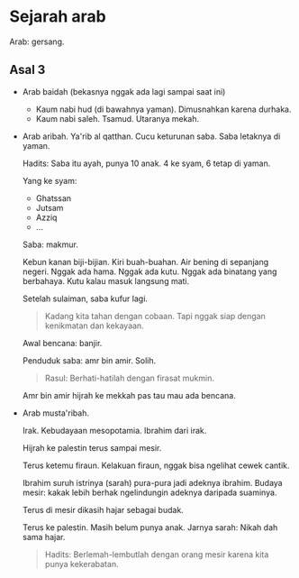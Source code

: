 # Sejarah arab

Arab: gersang.

## Asal 3

- Arab baidah (bekasnya nggak ada lagi sampai saat ini)

  - Kaum nabi hud (di bawahnya yaman). Dimusnahkan karena durhaka.
  - Kaum nabi saleh. Tsamud. Utaranya mekah.
  
- Arab aribah. Ya'rib al qatthan. Cucu keturunan saba. Saba letaknya di yaman.

  Hadits: Saba itu ayah, punya 10 anak. 4 ke syam, 6 tetap di yaman.
  
  Yang ke syam:
  
  - Ghatssan
  - Jutsam
  - Azziq
  - ...
  
  Saba: makmur.

  Kebun kanan biji-bijian. Kiri buah-buahan. Air bening di sepanjang negeri. Nggak ada hama. Nggak ada kutu. Nggak ada binatang yang berbahaya. Kutu kalau masuk langsung mati.
  
  Setelah sulaiman, saba kufur lagi.
  
  > Kadang kita tahan dengan cobaan. Tapi nggak siap dengan kenikmatan dan kekayaan.
  
  Awal bencana: banjir.
  
  Penduduk saba: amr bin amir. Solih.
  
  > Rasul: Berhati-hatilah dengan firasat mukmin.
  
  Amr bin amir hijrah ke mekkah pas tau mau ada bencana.
  
- Arab musta'ribah.

  Irak. Kebudayaan mesopotamia. Ibrahim dari irak. 
  
  Hijrah ke palestin terus sampai mesir.
  
  Terus ketemu firaun. Kelakuan firaun, nggak bisa ngelihat cewek cantik.
  
  Ibrahim suruh istrinya (sarah) pura-pura jadi adeknya ibrahim. Budaya mesir: kakak lebih berhak ngelindungin adeknya daripada suaminya.
  
  Terus di mesir dikasih hajar sebagai budak.
  
  Terus ke palestin. Masih belum punya anak. Jarnya sarah: Nikah dah sama hajar.
  
  > Hadits: Berlemah-lembutlah dengan orang mesir karena kita punya kekerabatan.